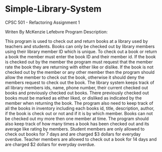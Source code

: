 # Simple-Library-System
 CPSC 501 - Refactoring Assignment 1

Writen By McKenzie Lefebvre
Program Description:

This program is used to check out and return books at a library used by teachers and students. Books can only be checked out by library members using their library member ID which is unique. To check out a book or return a book the member must enter the book ID and their member id. If the book is checked out by the member the program must request that the member rate the book they are returning with either like or dislike. If the book is not checked out by the member or any other 
member then the program should allow the member to check out the book,
otherwise it should deny the members request to check out the book. The library system keeps track of all library members ids, name, phone number, their current checked out books and previously checked out books. There previously checked out books must be marked as either liked, or disliked as indicated by the member when returning the book. The program also need to keep track of all the books in 
inventory including each books id, title, description, author, if the book is check out or not and if it is by which member. Books can not be checked out my more then one member at time. The program should also keep track of how many times a book has been checked out and its average like rating by members. Student members are only allowed to check out books for 7 days and are charged $3 dollars for everyday overdue. Teacher members are allowed to check out a book for 14 days and are charged $2 dollars for everyday overdue. 